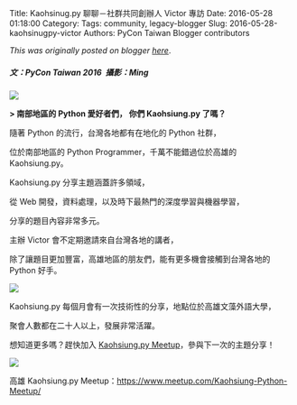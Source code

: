 Title: Kaohsinug.py 聊聊－社群共同創辦人 Victor 專訪
Date: 2016-05-28 01:18:00
Category:
Tags: community, legacy-blogger
Slug: 2016-05-28-kaohsinugpy-victor
Authors: PyCon Taiwan Blogger contributors

*This was originally posted on blogger [here](https://pycontw.blogspot.com/2016/05/kaohsinugpy-victor.html)*.

<!--more-->

##### 文：PyCon Taiwan 2016  攝影：Ming


![](https://2.bp.blogspot.com/-0FdT0bxBggg/V0h6JqCpDTI/AAAAAAAAD2E/T-SpugiNtlss00Uzh7YxPHV2VVtljWE4gCLcB/s1600/kaohsiung.jpg)

**> 南部地區的 Python 愛好者們， 你們 Kaohsiung.py 了嗎？**


隨著 Python 的流行，台灣各地都有在地化的 Python 社群，  

位於南部地區的 Python Programmer，千萬不能錯過位於高雄的 Kaohsiung.py。  





Kaohsiung.py 分享主題涵蓋許多領域，  

從 Web 開發，資料處理，以及時下最熱門的深度學習與機器學習，  

分享的題目內容非常多元。




主辦 Victor 會不定期邀請來自台灣各地的講者，  

除了讓題目更加豐富，高雄地區的朋友們，能有更多機會接觸到台灣各地的 Python 好手。





![](https://2.bp.blogspot.com/-FVBoqlXKWIU/V0h9HRQREwI/AAAAAAAAD2c/wPo2amXR2gkEsvpaLGD9A1sO_We7stEFACLcB/s1600/kaohsiung2.jpg)



Kaohsiung.py 每個月會有一次技術性的分享，地點位於高雄文藻外語大學，  

聚會人數都在二十人以上，發展非常活躍。




想知道更多嗎？趕快加入 [Kaohsiung.py Meetup](https://www.meetup.com/Kaohsiung-Python-Meetup/)，參與下一次的主題分享！






[![](https://3.bp.blogspot.com/-SgheYvaquyE/V0h7WwMAUiI/AAAAAAAAD2Q/jR9RHtyD-4Q2bbBfS_KcMGutOxhK3Ln8QCLcB/s1600/Kaohsiung%2BPython%2BMeetup.png)](https://www.meetup.com/Kaohsiung-Python-Meetup/)




高雄 Kaohsiung.py Meetup：<https://www.meetup.com/Kaohsiung-Python-Meetup/>
